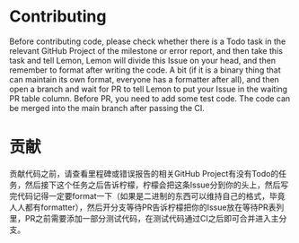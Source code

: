 # Contributing
Before contributing code, please check whether there is a Todo task in the relevant GitHub Project of the milestone or error report, and then take this task and tell Lemon, Lemon will divide this Issue on your head, and then remember to format after writing the code. A bit (if it is a binary thing that can maintain its own format, everyone has a formatter after all), and then open a branch and wait for PR to tell Lemon to put your Issue in the waiting PR table column. Before PR, you need to add some test code. The code can be merged into the main branch after passing the CI.
# 贡献
贡献代码之前，请查看里程碑或错误报告的相关GitHub Project有没有Todo的任务，然后接下这个任务之后告诉柠檬，柠檬会把这条Issue分到你的头上，然后写完代码记得一定要format一下（如果是二进制的东西可以维持自己的格式，毕竟人人都有formatter），然后开分支等待PR告诉柠檬把你的Issue放在等待PR表列里，PR之前需要添加一部分测试代码，在测试代码通过CI之后即可合并进入主分支。
